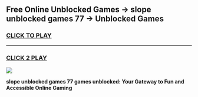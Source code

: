 
## Free Online Unblocked Games → slope unblocked games 77 → Unblocked Games
<h3>
<a href="https://premium.freeplayer.one?title=slope_unblocked_games_77&ref=21F">CLICK TO PLAY</a></h3>
<hr>

<h3>
<a href="https://premium.freeplayer.one?title=slope_unblocked_games_77&ref=21F">CLICK 2 PLAY</a>
  
</h3>

<a href="https://premium.freeplayer.one?title=slope_unblocked_games_77&ref=21F/"><img src="https://clearcache.store/games.png"></a>


**slope unblocked games 77 games unblocked: Your Gateway to Fun and Accessible Online Gaming**
